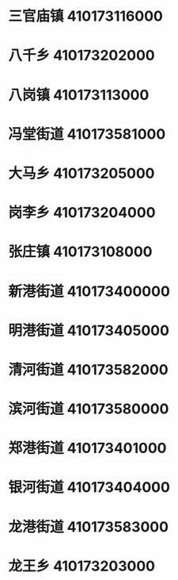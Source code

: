 # 三官庙镇 410173116000
# 八千乡 410173202000
# 八岗镇 410173113000
# 冯堂街道 410173581000
# 大马乡 410173205000
# 岗李乡 410173204000
# 张庄镇 410173108000
# 新港街道 410173400000
# 明港街道 410173405000
# 清河街道 410173582000
# 滨河街道 410173580000
# 郑港街道 410173401000
# 银河街道 410173404000
# 龙港街道 410173583000
# 龙王乡 410173203000
